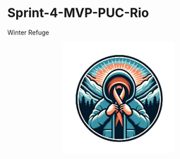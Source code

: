 # Sprint-4-MVP-PUC-Rio
Winter Refuge

<p align="center">
  <img src="image/logo_Winter_Refuge.png" alt="Logo do Winter Refuge" style="max-width: 50%;">
</p>
